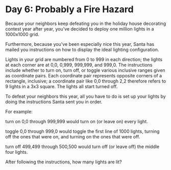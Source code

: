 # Day 6: Probably a Fire Hazard
Because your neighbors keep defeating you in the holiday house decorating contest 
year after year, you've decided to deploy one million lights in a 1000x1000 grid.

Furthermore, because you've been especially nice this year, Santa has mailed you 
instructions on how to display the ideal lighting configuration.

Lights in your grid are numbered from 0 to 999 in each direction; the lights at 
each corner are at 0,0, 0,999, 999,999, and 999,0. The instructions include 
whether to turn on, turn off, or toggle various inclusive ranges given as 
coordinate pairs. Each coordinate pair represents opposite corners of a rectangle, 
inclusive; a coordinate pair like 0,0 through 2,2 therefore refers to 9 lights in 
    a 3x3 square. The lights all start turned off.

To defeat your neighbors this year, all you have to do is set up your lights by 
doing the instructions Santa sent you in order.

For example:

turn on 0,0 through 999,999 would turn on (or leave on) every light.

toggle 0,0 through 999,0 would toggle the first line of 1000 lights, turning off 
the ones that were on, and turning on the ones that were off.

turn off 499,499 through 500,500 would turn off (or leave off) the middle four 
lights.

After following the instructions, how many lights are lit?
